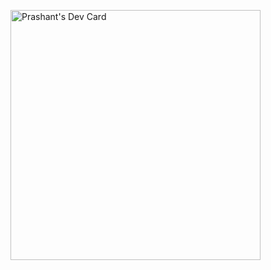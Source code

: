 <a href="https://app.daily.dev/meprazhant"><img src="https://api.daily.dev/devcards/7bbc5edfc7f44d2da10a06ae428248b3.png?r=txr" width="400" alt="Prashant's Dev Card"/></a>
